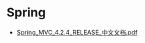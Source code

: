 # <span id = "spring">Spring</span>
* [Spring_MVC_4.2.4_RELEASE_中文文档.pdf](/doc/Spring_MVC_4.2.4_RELEASE_中文文档.pdf)